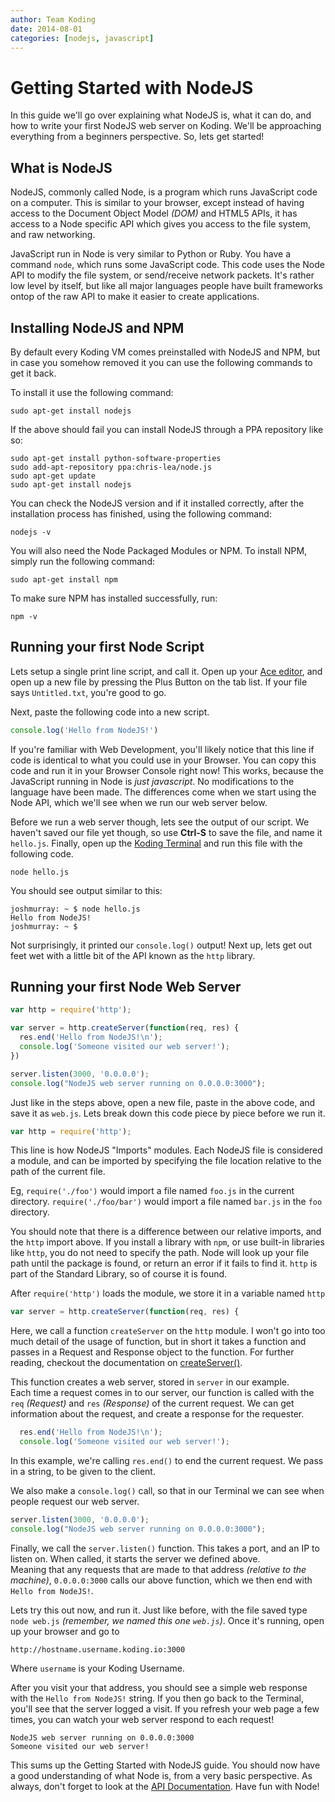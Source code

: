 ```yaml
---
author: Team Koding
date: 2014-08-01
categories: [nodejs, javascript]
---
```



# Getting Started with NodeJS

In this guide we'll go over explaining what NodeJS is, what it can do, 
and how to write your first NodeJS web server on Koding. We'll be 
approaching everything from a beginners perspective. So, lets get 
started!


## What is NodeJS

NodeJS, commonly called Node, is a program which runs JavaScript code on 
a computer. This is similar to your browser, except instead of having 
access to the Document Object Model *(DOM)* and HTML5 APIs, it has access 
to a Node specific API which gives you access to the file system, and raw 
networking.

JavaScript run in Node is very similar to Python or Ruby. You have a 
command `node`, which runs some JavaScript code. This code uses the Node 
API to modify the file system, or send/receive network packets. It's 
rather low level by itself, but like all major languages people have 
built frameworks ontop of the raw API to make it easier to create 
applications.

## Installing NodeJS and NPM

By default every Koding VM comes preinstalled with NodeJS and NPM, but in case you somehow removed it you can use the following commands to get it back.

To install it use the following command:

```
sudo apt-get install nodejs
```

If the above should fail you can install NodeJS through a PPA repository like so:

```
sudo apt-get install python-software-properties  
sudo add-apt-repository ppa:chris-lea/node.js  
sudo apt-get update  
sudo apt-get install nodejs  
```

You can check the NodeJS version and if it installed correctly, after the installation process has finished, using the following command:

```
nodejs -v
```

You will also need the Node Packaged Modules or NPM. To install NPM, simply run the following command:

```
sudo apt-get install npm
```

To make sure NPM has installed successfully, run:

```
npm -v
```

## Running your first Node Script

Lets setup a single print line script, and call it. Open up your [Ace 
editor][ace], and open up a new file by pressing the Plus Button on the 
tab list. If your file says `Untitled.txt`, you're good to go.

Next, paste the following code into a new script.


```javascript
console.log('Hello from NodeJS!')
```

If you're familiar with Web Development, you'll likely notice that this 
line if code is identical to what you could use in your Browser. You can 
copy this code and run it in your Browser Console right now! This works, 
because the JavaScript running in Node is *just javascript*. No 
modifications to the language have been made. The differences come when 
we start using the Node API, which we'll see when we run our web server 
below.

Before we run a web server though, lets see the output of our script.  We 
haven't saved our file yet though, so use **Ctrl-S** to save the file, 
and name it `hello.js`. Finally, open up the [Koding Terminal][terminal] 
and run this file with the following code.

```
node hello.js
```

You should see output similar to this:

```
joshmurray: ~ $ node hello.js
Hello from NodeJS!
joshmurray: ~ $
```

Not surprisingly, it printed our `console.log()` output! Next up, lets 
get out feet wet with a little bit of the API known as the `http` 
library.

## Running your first Node Web Server

```javascript
var http = require('http');

var server = http.createServer(function(req, res) {
  res.end('Hello from NodeJS!\n');
  console.log('Someone visited our web server!');
})

server.listen(3000, '0.0.0.0');
console.log("NodeJS web server running on 0.0.0.0:3000");
```

Just like in the steps above, open a new file, paste in the above code, 
and save it as `web.js`. Lets break down this code piece by piece before 
we run it.

```javascript
var http = require('http');
```

This line is how NodeJS "Imports" modules. Each NodeJS file is considered 
a module, and can be imported by specifying the file location relative to 
the path of the current file.

Eg, `require('./foo')` would import a file named `foo.js` in the current 
directory. `require('./foo/bar')` would import a file named `bar.js` in 
the `foo` directory.

You should note that there is a difference between our relative imports, 
and the `http` import above. If you install a library with `npm`, or use 
built-in libraries like `http`, you do not need to specify the path. Node 
will look up your file path until the package is found, or return an 
error if it fails to find it. `http` is part of the Standard Library, so 
of course it is found.

After `require('http')` loads the module, we store it in a variable named 
`http`

```javascript
var server = http.createServer(function(req, res) {
```

Here, we call a function `createServer` on the `http` module. I won't go 
into too much detail of the usage of function, but in short it takes a 
function and passes in a Request and Response object to the function. For 
further reading, checkout the documentation on 
[createServer()][createServer].

This function creates a web server, stored in `server` in our example.  
Each time a request comes in to our server, our function is called with 
the `req` *(Request)* and `res` *(Response)* of the current request. We 
can get information about the request, and create a response for the 
requester.

```javascript
  res.end('Hello from NodeJS!\n');
  console.log('Someone visited our web server!');
```

In this example, we're calling `res.end()` to end the current request. We 
pass in a string, to be given to the client.

We also make a `console.log()` call, so that in our Terminal we can see 
when people request our web server.

```javascript
server.listen(3000, '0.0.0.0');
console.log("NodeJS web server running on 0.0.0.0:3000");
```

Finally, we call the `server.listen()` function. This takes a port, and 
an IP to listen on. When called, it starts the server we defined above.  
Meaning that any requests that are made to that address *(relative to the 
machine)*, `0.0.0.0:3000` calls our above function, which we then end 
with `Hello from NodeJS!`.

Lets try this out now, and run it. Just like before, with the file saved 
type `node web.js` *(remember, we named this one `web.js`)*. Once it's 
running, open up your browser and go to

```
http://hostname.username.koding.io:3000
```
Where `username` is your Koding Username.

After you visit your that address, you should see a simple web response 
with the `Hello from NodeJS!` string. If you then go back to the 
Terminal, you'll see that the server logged a visit. If you refresh your 
web page a few times, you can watch your web server respond to each 
request!

```
NodeJS web server running on 0.0.0.0:3000
Someone visited our web server!
```

This sums up the Getting Started with NodeJS guide. You should now have a 
good understanding of what Node is, from a very basic perspective. As 
always, don't forget to look at the [API Documentation][apidocs]. Have 
fun with Node!






[koding]: https://koding.com
[ace]: https://koding.com/Ace
[terminal]: https://koding.com/Terminal
[createServer]: http://nodejs.org/api/http.html#http_http_createserver_requestlistener
[apidocs]: http://nodejs.org/api
